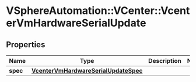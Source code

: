 # VSphereAutomation::VCenter::VcenterVmHardwareSerialUpdate

## Properties
Name | Type | Description | Notes
------------ | ------------- | ------------- | -------------
**spec** | [**VcenterVmHardwareSerialUpdateSpec**](VcenterVmHardwareSerialUpdateSpec.md) |  | 


